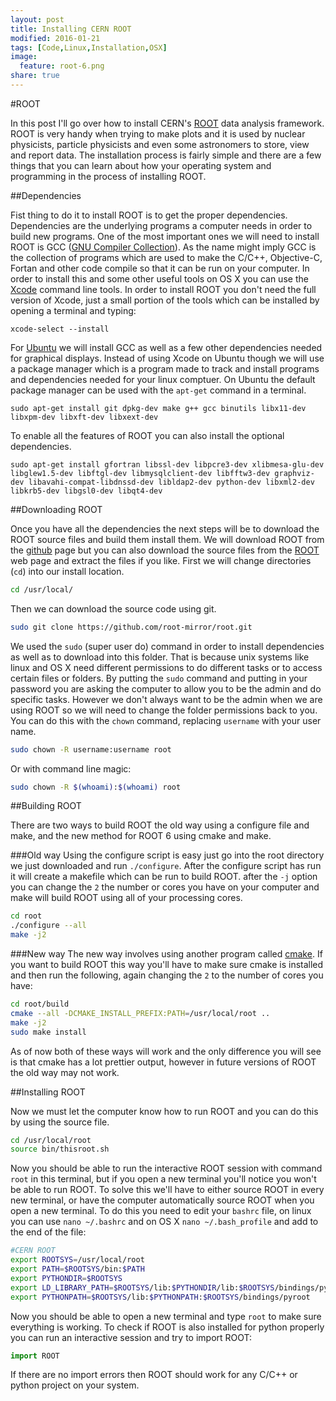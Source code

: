 ```yaml
---
layout: post
title: Installing CERN ROOT
modified: 2016-01-21
tags: [Code,Linux,Installation,OSX]
image:
  feature: root-6.png
share: true
---
```


#ROOT

In this post I'll go over how to install CERN's [ROOT] data analysis framework.
ROOT is very handy when trying to make plots and it is used by nuclear physicists, particle physicists
and even some astronomers to store, view and report data.  The installation process is fairly simple
and there are a few things that you can learn about how your operating system and programming
in the process of installing ROOT.

##Dependencies

Fist thing to do it to install ROOT is to get the proper dependencies.  Dependencies are the underlying 
programs a computer needs in order to build new programs. One of the most important ones we will need 
to install ROOT is GCC ([GNU Compiler Collection]). As the name might imply GCC is the collection of 
programs which are used to make the C/C++, Objective-C, Fortan and other code compile so that it can 
be run on your computer.  In order to install this and some other useful tools on OS X you can use the
[Xcode] command line tools. In order to install ROOT you don't need the full version of Xcode, just a 
small portion of the tools which can be installed by opening a terminal and typing:

    xcode-select --install

For [Ubuntu] we will install GCC as well as a few other dependencies needed for graphical displays.
Instead of using Xcode on Ubuntu though we will use a package manager which is a program made 
to track and install programs and dependencies needed for your linux comptuer.  On Ubuntu the 
default package manager can be used with the `apt-get` command in a terminal. 

    sudo apt-get install git dpkg-dev make g++ gcc binutils libx11-dev libxpm-dev libxft-dev libxext-dev

To enable all the features of ROOT you can also install the optional dependencies.

    sudo apt-get install gfortran libssl-dev libpcre3-dev xlibmesa-glu-dev libglew1.5-dev libftgl-dev libmysqlclient-dev libfftw3-dev graphviz-dev libavahi-compat-libdnssd-dev libldap2-dev python-dev libxml2-dev libkrb5-dev libgsl0-dev libqt4-dev

##Downloading ROOT

Once you have all the dependencies the next steps will be to download the ROOT source files and build
them install them.  We will download ROOT from the [github] page but you can also download the source files 
from the [ROOT] web page and extract the files if you like. First we will change directories (`cd`) into our install location.

```bash
cd /usr/local/
```

Then we can download the source code using git.

```bash
sudo git clone https://github.com/root-mirror/root.git
```

We used the `sudo` (super user do) command in order to install dependencies as well as to download into this folder.
That is because unix systems like linux and OS X need different permissions to do different tasks or to 
access certain files or folders.  By putting the `sudo` command and putting in your password you are asking the computer to allow you to be 
the admin and do specific tasks. However we don't always want to be the admin when we are using ROOT so we will need to 
change the folder permissions back to you.  You can do this with the `chown` command, replacing `username` with your user name.

```bash
sudo chown -R username:username root 
```

Or with command line magic:

```bash
sudo chown -R $(whoami):$(whoami) root
```

##Building ROOT

There are two ways to build ROOT the old way using a configure file and make, and the new method for ROOT 6 using cmake and make.

###Old way
Using the configure script is easy just go into the root directory we just downloaded and run `./configure`. After the configure
script has run it will create a makefile which can be run to build ROOT. after the `-j` option you can change the `2` the number 
or cores you have on your computer and make will build ROOT using all of your processing cores.

```bash
cd root
./configure --all 
make -j2
```
    
###New way
The new way involves using another program called [cmake].  If you want to build ROOT this way you'll have to make sure cmake
is installed and then run the following, again changing the `2` to the number of cores you have:

```bash
cd root/build
cmake --all -DCMAKE_INSTALL_PREFIX:PATH=/usr/local/root .. 
make -j2
sudo make install
```

As of now both of these ways will work and the only difference you will see is that cmake has a lot prettier output,
however in future versions of ROOT the old way may not work.

##Installing ROOT

Now we must let the computer know how to run ROOT and you can do this by using the source file.

```bash
cd /usr/local/root
source bin/thisroot.sh
```

Now you should be able to run the interactive ROOT session with command `root` in this terminal, but if you 
open a new terminal you'll notice you won't be able to run ROOT. To solve this we'll have to either source ROOT
in every new terminal, or have the computer automatically source ROOT when you open a new terminal. To do this 
you need to edit your `bashrc` file, on linux you can use `nano ~/.bashrc` and on OS X  `nano ~/.bash_profile` 
and add to the end of the file:

```bash
#CERN ROOT
export ROOTSYS=/usr/local/root
export PATH=$ROOTSYS/bin:$PATH
export PYTHONDIR=$ROOTSYS
export LD_LIBRARY_PATH=$ROOTSYS/lib:$PYTHONDIR/lib:$ROOTSYS/bindings/pyroot:$LD_LIBRARY_PATH
export PYTHONPATH=$ROOTSYS/lib:$PYTHONPATH:$ROOTSYS/bindings/pyroot
```

Now you should be able to open a new terminal and type `root` to make sure everything is working. To check if ROOT is also installed
for python properly you can run an interactive session and try to import ROOT:

```python
import ROOT
```

If there are no import errors then ROOT should work for any C/C++ or python project on your system.


[GNU Compiler Collection]: https://gcc.gnu.org
[Xcode]: https://developer.apple.com/xcode/
[Ubuntu]: http://www.ubuntu.com
[github]: https://github.com/root-mirror/root
[ROOT]: https://root.cern.ch
[cmake]: https://cmake.org

<script>
  (function(i,s,o,g,r,a,m){i['GoogleAnalyticsObject']=r;i[r]=i[r]||function(){
  (i[r].q=i[r].q||[]).push(arguments)},i[r].l=1*new Date();a=s.createElement(o),
  m=s.getElementsByTagName(o)[0];a.async=1;a.src=g;m.parentNode.insertBefore(a,m)
  })(window,document,'script','//www.google-analytics.com/analytics.js','ga');

  ga('create', 'UA-72714958-1', 'auto');
  ga('send', 'pageview');

</script>